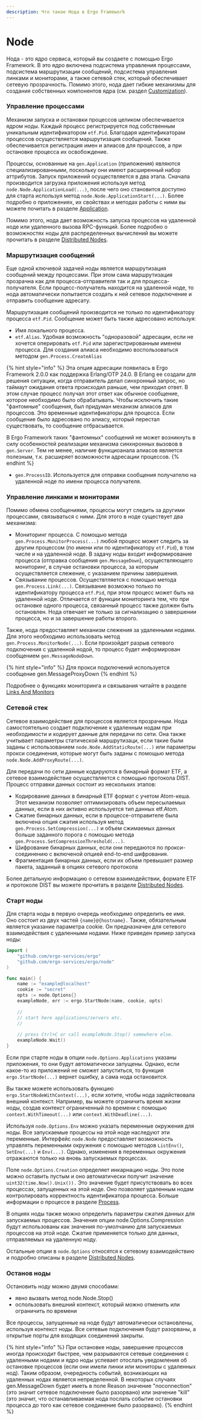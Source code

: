 ```yaml
---
description: Что такое Нода в Ergo Framework
---
```


# Node

Нода - это ядро сервиса, который вы создаете с помощью Ergo Framework. В это ядро включена подсистема управления процессами, подсистема маршрутизации сообщений, подсистема управления линками и мониторами, а также сетевой стек, который обеспечивает сетевую прозрачность. Помимо этого, нода дает гибкие механизмы для создания собственных компонентов ядра (см. раздел [Customization](../advanced/customization/)).

### Управление процессами

Механизм запуска и остановки процессов целиком обеспечивается ядром ноды. Каждый процесс регистрируется под собственным уникальным идентификатором `etf.Pid`. Благодаря идентификаторам процессов осуществляется маршрутизация сообщений. Также обеспечивается регистрация имен и алиасов для процессов, а при остановке процесса их освобождение.

Процессы, основанные на `gen.Application` (приложения) являются специализированными, поскольку они имеют расширенный набор аттрибутов. Запуск приложений осуществляется в два этапа. Сначала производится загрузка приложения используя метод `node.Node.ApplicationLoad(...)`, после чего оно становится доступно для старта используя метод `node.Node.ApplicationStart(...)`. Более подробно о приложениях, их свойствах и методах работы с ними вы можете почитать в разделе [Application](../generic-behaviors/application.md).

Помимо этого, нода дает возможность запуска процессов на удаленной ноде или удаленного вызова RPC-функций. Более подробно о возможностях ноды для распределенных вычислений вы можете прочитать в разделе [Distributed Nodes](distributed-nodes/).

### Маршрутизация сообщений

Еще одной ключевой задачей ноды является маршрутизация сообщений между процессами. При этом сама маршрутизация прозрачна как для процесса-отправителя так и для процесса-получателя. Если процесс-получатель находится на удаленной ноде, то нода автоматически попытается создать к ней сетевое подключение и отправить сообщение адресату.

Маршрутизация сообщений производится не только по идентификатору процесса `etf.Pid`. Сообщение может быть также адресовано используя:&#x20;

* Имя локального процесса.
* `etf.Alias`. Удобная возможность "одноразовой" адресации, если не хочется оперировать `etf.Pid` или зарегистрированным именем процесса. Для создания алиаса необходимо воспользоваться методом `gen.Process.CreateAlias`

{% hint style="info" %}
Эта опция адресации появилась в Ergo Framework 2.0.0 как поддержка Erlang/OTP 24.0. В Erlang ee создали для решения ситуации, когда отправитель делал синхронный запрос, но таймаут ожидания ответа происходил раньше, чем приходил ответ. В этом случае процесс получал этот ответ как обычное сообщение, которое необходимо было обрабатывать. Чтобы исключить такие "фантомные" сообщения, был придуман механизм алиасов для процессов. Это временные идентификаторы для процесса. Если сообщение было адресовано по алиасу, который перестал существовать, то сообщение отбрасывается.

В Ergo Framework таких "фантомных" сообщений не может возникнуть в силу особенностей реализации механизма синхнронных вызовов в `gen.Server`. Тем не менее, наличие функциоанала алиасов является полезным, т.к. расширяет возможности адресации процессов.
{% endhint %}

* `gen.ProcessID`. Используется для отправки сообщения получателю на удаленной ноде по имени процесса получателя.

### Управление линками и мониторами

Помимо обмена сообщениями, процессы могут следить за другими процессами, связываться с ними. Для этого в ноде существует два механизма:

* Мониторинг процесса. C помощью метода `gen.Process.MonitorProcess(...)` любой процесс может следить за другим процессом (по имени или по идентификатору `etf.Pid`), в том числе и на удаленной ноде. В задачу ноды входит информирование процесса (отправка сообщения `gen.MessageDown`), осуществляющего мониторинг, в случае остановки процесса, за которым осуществляется слежение, с указанием причины завершения.
* Связывание процессов. Осуществтляется с помощью метода `gen.Process.Link(...)`. Связывание возможно только по идентификатору процесса `etf.Pid`, при этом процесс может быть на удаленной ноде. Отличается от функции мониторинга тем, что при остановке одного процесса, связанный процесс также должен быть остановлен. Нода отвечает не только за сигнализацию о завершении процесса, но и за завершение работы второго.

Также, нода предоставляет механизм слежения за удаленными нодами. Для этого необходимо использовать метод `gen.Process.MonitorNode(...)`. Если произойдет разрыв сетевого подключения с удаленной нодой, то процесс будет информирован сообщением `gen.MessageNodeDown`.&#x20;

{% hint style="info" %}
Для прокси подключений используется сообщение gen.MessageProxyDown
{% endhint %}

Подробнее о функциях мониторинга и связывания читайте в разделе [Links And Monitors](links-and-monitors.md)

### Сетевой стек

Сетевое взаимодействие для процессов является прозрачным. Нода самостоятельно создает подключение к удаленным нодам при необходимости и кодирует данные для передачи по сети. Она также учитывает параметры статической маршрутизаци, если такие были заданы с использованием `node.Node.AddStaticRoute(...)` или параметры прокси соединения, которые могут быть заданы с помощью метода `node.Node.AddProxyRoute(...)`.

Для передачи по сети данные кодируются в бинарный формат ETF, а сетевое взаимодействие осуществляется с помощью протокола DIST. Процесс отправки данных состоит из нескольких этапов:

* Кодирование данных в бинарный ETF формат с учетом Atom-кеша. Этот механизм позволяет оптимизировать объем пересылаемых данных, если в них активно используется тип данных etf.Atom.
* Сжатие бинарных данных, если в процессе-отправителе была включена опция сжатия используя метод `gen.Process.SetCompression(...)` и объем сжимаемых данных больше заданного порога с помощью метода `gen.Process.SetCompressionThreshold(...)`.&#x20;
* Шифрование бинарных данных, если они передаются по прокси-соединению с включеной опцией end-to-end шифрования.
* Фрагментация бинарных данных, если их объем превышает размер пакета, заданный в опциях сетевого протокола

Более детальную информацию о сетевом взаимодействии, формате ETF и протоколе DIST вы можете прочитать в разделе [Distributed Nodes](distributed-nodes/).

### Старт ноды

Для старта ноды в первую очередь необходимо определить ее имя. Оно состоит из двух частей `{name}@{hostname}.` Также, обязательным является указание параметра cookie. Он предназначен для сетевого взаимодействия с удаленными нодами. Ниже приведен пример запуска ноды:

```go
import (
    "github.com/ergo-services/ergo"
    "github.com/ergo-services/ergo/node"
)

func main() {
    name := "example@localhost"
    cookie := "secret"
    opts := node.Options{}
    exampleNode, err := ergo.StartNode(name, cookie, opts)
    
    // 
    // start here applications/servers etc.
    //
    
    // press Ctrl+C or call exampleNode.Stop() somewhere else.
    exampleNode.Wait()
}
```

Если при старте ноды в опции `node.Options.Applications` указаны приложения, то они будут автоматически запущены. Однако, если какое-то из приложений не сможет запуститься, то функция `ergo.StartNode(...)` вернет ошибку, а сама нода остановится.

Вы также можете использовать функцию `ergo.StartNodeWithContext(...),` если хотите, чтобы нода задействовала внешний контекст. Например, вы можете ограничить время жизни ноды, создав контекст ограниченный по времени с помощью `context.WithTimeout(...)` или `context.WithDeadline(...)`.

Используя `node.Options.Env` можно указать переменные окружения для ноды. Все запускаемые процессы на этой ноде наследуют эти переменные. Интерфейс `node.Node` предоставляет возможность управлять переменными окружения с помощью методов `ListEnv()`, `SetEnv(...)` и `Env(...)`. Однако, изменения в переменных окружения отражаются только на вновь запускаемых процессах.

Поле `node.Options.Creation` определяет инкарнацию ноды. Это поле можно оставить пустым и оно автоматически получит значение `uint32(time.Now().Unix()).` Это значение будет присутствовать во всех процессах, запущенных на этой ноде. Оно позволяет удаленным нодам контролировать корректность идентификатора процесса. Больше информации о процессе в разделе [Process](process.md).&#x20;

В опциях ноды также можно определить параметры сжатия данных для запускаемых процессов. Значения опции node.Options.Compression будут использованы как значения по-умолчанию для запускаемых процессов на этой ноде. Сжатие применяется только для данных, отправляемых на удаленную ноду.

Остальные опции в `node.Options` относятся к сетевому взаимодействию и подробно описаны в разделе [Distributed Nodes](distributed-nodes/).&#x20;

### Останов ноды

Остановить ноду можно двумя способами:

* явно вызвать метод node.Node.Stop()
* оспользовать внешний контекст, который можно отменить или ограничить по времени

Все процессы, запущенные на ноде будут автоматически остановлены, используя контекст ноды. Все сетевые подключения будут разорваны, а открытые порты для входящих соединений закрыты.

{% hint style="info" %}
При остановке ноды, завершение процессов иногда происходит быстрее, чем разрываются сетевые соединения с удаленными нодами и ядро ноды успевает отослать уведомления об остановке процессов (если они имели линки или мониторы с удаленных нод). Таким образом, очередность событий, возникающих на удаленных нодах является непределенной. В некоторых случаях gen.MessageDown будет иметь в поле Reason значение "noconnection" (это значит сетевое подключение было разорвано) или значение "kill" (это значит, что останавливаемая нода послать событие остановки процесса до того как сетевое соединение было разорвано).
{% endhint %}

